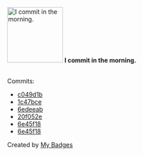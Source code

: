 <img src="https://my-badges.github.io/my-badges/morning-commits.png" alt="I commit in the morning." title="I commit in the morning." width="128">
<strong>I commit in the morning.</strong>
<br><br>

Commits:

- <a href="https://github.com/RAHULKRISHNAKR/HackerRank_Solutions/commit/c049d1bf38f0034f2a185a53347cc0fe5776b970">c049d1b</a>
- <a href="https://github.com/RAHULKRISHNAKR/HackerRank_Solutions/commit/1c47bce91c0b2c7b762f3e0b9f48e7c735197f1d">1c47bce</a>
- <a href="https://github.com/RAHULKRISHNAKR/LeetCode_Solutions/commit/6edeeabfb8b9c44b4136b57b26ac5b608d363679">6edeeab</a>
- <a href="https://github.com/RAHULKRISHNAKR/Spam-Email-Detection-Using-Tensorflow/commit/20f052e4a56195cb7b26863e1513edd5a6823028">20f052e</a>
- <a href="https://github.com/CoderZ865/Whytebox2.0/commit/6e45f18aa887cdd9a25b832340ec9b2e37922e55">6e45f18</a>
- <a href="https://github.com/RAHULKRISHNAKR/Whytebox_mini/commit/6e45f18aa887cdd9a25b832340ec9b2e37922e55">6e45f18</a>


Created by <a href="https://github.com/my-badges/my-badges">My Badges</a>